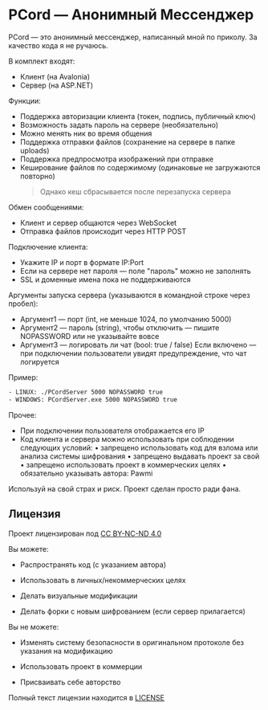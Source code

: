 PCord — Анонимный Мессенджер
============================

PCord — это анонимный мессенджер, написанный мной по приколу.
За качество кода я не ручаюсь.

В комплект входят:
- Клиент (на Avalonia)
- Сервер (на ASP.NET)

Функции:
- Поддержка авторизации клиента (токен, подпись, публичный ключ)
- Возможность задать пароль на сервере (необязательно)
- Можно менять ник во время общения
- Поддержка отправки файлов (сохранение на сервере в папке uploads)
- Поддержка предпросмотра изображений при отправке
- Кеширование файлов по содержимому (одинаковые не загружаются повторно)
  > Однако кеш сбрасывается после перезапуска сервера

Обмен сообщениями:
- Клиент и сервер общаются через WebSocket
- Отправка файлов происходит через HTTP POST

Подключение клиента:
- Укажите IP и порт в формате IP:Port
- Если на сервере нет пароля — поле "пароль" можно не заполнять
- SSL и доменные имена пока не поддерживаются

Аргументы запуска сервера (указываются в командной строке через пробел):
- Аргумент1 — порт (int, не меньше 1024, по умолчанию 5000)
- Аргумент2 — пароль (string), чтобы отключить — пишите NOPASSWORD или не указывайте вовсе
- Аргумент3 — логировать ли чат (bool: true / false)
             Если включено — при подключении пользователи увидят предупреждение, что чат логируется

Пример:
```sh
- LINUX: ./PCordServer 5000 NOPASSWORD true
- WINDOWS: PCordServer.exe 5000 NOPASSWORD true
```

Прочее:
- При подключении пользователя отображается его IP
- Код клиента и сервера можно использовать при соблюдении следующих условий:
  • запрещено использовать код для взлома или анализа системы шифрования
  • запрещено выдавать проект за свой
  • запрещено использовать проект в коммерческих целях
  • обязательно указывать автора: Pawmi

Используй на свой страх и риск. Проект сделан просто ради фана.

## Лицензия

Проект лицензирован под [CC BY-NC-ND 4.0](https://creativecommons.org/licenses/by-nc-nd/4.0/)

Вы можете:

- Распространять код (с указанием автора)

- Использовать в личных/некоммерческих целях

- Делать визуальные модификации

- Делать форки с новым шифрованием (если сервер прилагается)

Вы не можете:

- Изменять систему безопасности в оригинальном протоколе без указания на модификацию

- Использовать проект в коммерции

- Присваивать себе авторство

Полный текст лицензии находится в [LICENSE](./LICENSE)
